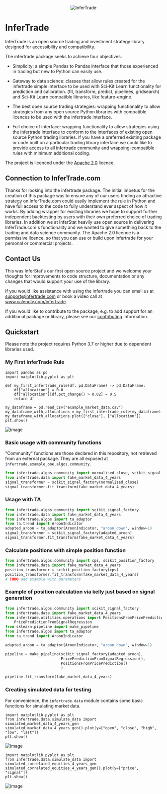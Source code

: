<p align="center">
  <img src="https://www.infertrade.com/static/media/InferTradeLogo.5c2cc437.svg" alt="InferTrade"/>
</p>

# InferTrade

InferTrade is an open source trading and investment strategy library designed for accessibility and compatibility.

The infertrade package seeks to achieve four objectives:

- Simplicity: a simple Pandas to Pandas interface that those experienced in trading but new to Python can easily use.

- Gateway to data science: classes that allow rules created for the infertrade simple interface to be used with Sci-Kit Learn functionality for prediction and calibration. (fit, transform, predict, pipelines, gridsearch) and Sci-Kit Learn compatible libraries, like feature-engine.

- The best open source trading strategies: wrapping functionality to allow strategies from any open source Python libraries with compatible licences to be used with the infertrade interface.

- Full choice of interface: wrapping functionality to allow strategies using the infertrade interface to conform to the interfaces of existing open source Python trading libraries. If you have a preferred existing package or code built on a particular trading library interface we could like to provide access to all infertrade community and wrapping-compatible rules with minimum additional coding.

The project is licenced under the [Apache 2.0](https://choosealicense.com/licenses/apache-2.0/) licence.  


## Connection to InferTrade.com

Thanks for looking into the infertrade package. The initial impetus for the creation of this package was to ensure any of our users finding an attractive strategy on InferTrade.com could easily implement the rule in Python and have full access to the code to fully understand ever aspect of how it works. By adding wrapper for existing libraries we hope to support further independent backtesting by users with their own preferred choice of trading libraries. In addition we at InferStat heavily use open source in delivering InferTrade.com's functionality and we wanted to give something back to the trading and data science community. The Apache 2.0 licence is a permissive licence, so that you can use or build upon infertrade for your personal or commercial projects.



## Contact Us

This was InferStat's our first open source project and we welcome your thoughts for improvements to code structure, documentation or any changes that would support your use of the library. 

If you would like assistance with using the infertrade you can email us at support@infertrade.com or book a video call at www.calendly.com/infertrade.

If you would like to contribute to the package, e.g. to add support for an additional package or library, please see our [contributing](CONTRIBUTING.md) information.


## Quickstart

Please note the project requires Python 3.7 or higher due to dependent libraries used.


### My First InferTrade Rule

```
import pandas as pd
import matplotlib.pyplot as plt

def my_first_infertrade_rule(df: pd.DataFrame) -> pd.DataFrame:
    df["allocation"] = 0.0
    df["allocation"][df.pct_change() > 0.02] = 0.5     
    return df
    
my_dataframe = pd.read_csv("example_market_data.csv")    
my_dataframe_with_allocations = my_first_infertrade_rule(my_dataframe)
my_dataframe_with_allocations.plot(["close"], ["allocation"])
plt.show()
```

![image](https://user-images.githubusercontent.com/29981664/110859161-ed2ef800-82b2-11eb-8bcb-cfdc3596b880.png)


### Basic usage with community functions

"Community" functions are those declared in this repository, not retrieved from an external package. They are all exposed at `infertrade.example_one.algos.community`. 

```python
from infertrade.algos.community import normalised_close, scikit_signal_factory
from infertrade.data import fake_market_data_4_years
signal_transformer = scikit_signal_factory(normalised_close)
signal_transformer.fit_transform(fake_market_data_4_years)
```

### Usage with TA

```python
from infertrade.algos.community import scikit_signal_factory
from infertrade.data import fake_market_data_4_years
from infertrade.algos import ta_adaptor
from ta.trend import AroonIndicator
adapted_aroon = ta_adaptor(AroonIndicator, "aroon_down", window=1)
signal_transformer = scikit_signal_factory(adapted_aroon)
signal_transformer.fit_transform(fake_market_data_4_years)
```

### Calculate positions with simple position function

```python
from infertrade.algos.community import cps, scikit_position_factory
from infertrade.data import fake_market_data_4_years
position_transformer = scikit_position_factory(cps)
position_transformer.fit_transform(fake_market_data_4_years)
# TODO add example with parameters
```

### Example of position calculation via kelly just based on signal generation

```python
from infertrade.algos.community import scikit_signal_factory
from infertrade.data import fake_market_data_4_years
from infertrade.utilities.operations import PositionsFromPricePrediction,
    PricePredictionFromSignalRegression
from sklearn.pipeline import make_pipeline
from infertrade.algos import ta_adaptor
from ta.trend import AroonIndicator

adapted_aroon = ta_adaptor(AroonIndicator, "aroon_down", window=1)

pipeline = make_pipeline(scikit_signal_factory(adapted_aroon),
                         PricePredictionFromSignalRegression(),
                         PositionsFromPricePrediction()
                         )

pipeline.fit_transform(fake_market_data_4_years)
```

### Creating simulated data for testing

For convenience, the `infertrade.data` module contains some basic functions for simulating market data.

```
import matplotlib.pyplot as plt
from infertrade.data.simulate_data import simulated_market_data_4_years_gen
simulated_market_data_4_years_gen().plot(y=["open", "close", "high", "low", "last"])
plt.show()
```

![image](https://user-images.githubusercontent.com/29981664/111359984-1e794080-8684-11eb-88df-5e2af83eadd5.png)

```
import matplotlib.pyplot as plt
from infertrade.data.simulate_data import simulated_correlated_equities_4_years_gen
simulated_correlated_equities_4_years_gen().plot(y=["price", "signal"])
plt.show()
```
![image](https://user-images.githubusercontent.com/29981664/111360130-4668a400-8684-11eb-933e-e8f10662b0bb.png)



 


